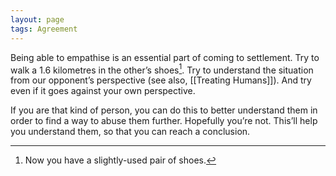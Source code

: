 ```yaml
---
layout: page
tags: Agreement 
---
```


Being able to empathise is an essential part of coming to settlement. Try to walk a 1.6 kilometres in the other’s shoes[^1]. Try to understand the situation from our opponent’s perspective (see also, [[Treating Humans]]). And try even if it goes against your own perspective.

If you are that kind of person, you can do this to better understand them in order to find a way to abuse them further. Hopefully you’re not. This’ll help you understand them, so that you can reach a conclusion.

[^1]: Now you have a slightly-used pair of shoes.
